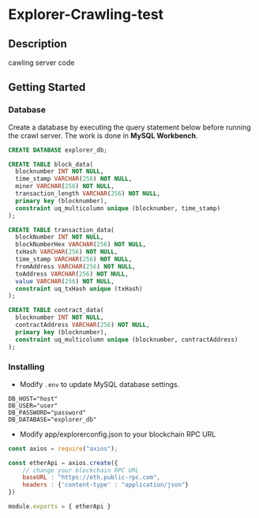 # Explorer-Crawling-test


## Description
cawling server code

## Getting Started
### Database
Create a database by executing the query statement below before running the crawl server. The work is done in **MySQL Workbench**.
```sql
CREATE DATABASE explorer_db;

CREATE TABLE block_data(                                            
  blocknumber INT NOT NULL,
  time_stamp VARCHAR(256) NOT NULL, 
  miner VARCHAR(256) NOT NULL, 
  transaction_length VARCHAR(256) NOT NULL, 
  primary key (blocknumber),
  constraint uq_multicolumn unique (blocknumber, time_stamp)
);

CREATE TABLE transaction_data(                               
  blockNumber INT NOT NULL,
  blockNumberHex VARCHAR(256) NOT NULL,
  txHash VARCHAR(256) NOT NULL,
  time_stamp VARCHAR(256) NOT NULL, 
  fromAddress VARCHAR(256) NOT NULL,
  toAddress VARCHAR(256) NOT NULL,
  value VARCHAR(256) NOT NULL,
  constraint uq_txHash unique (txHash)
);

CREATE TABLE contract_data(                                            
  blocknumber INT NOT NULL,
  contractAddress VARCHAR(256) NOT NULL, 
  primary key (blocknumber),
  constraint uq_multicolumn unique (blocknumber, contractAddress)
);
```

### Installing
- Modify ``.env`` to update MySQL database settings.
```env
DB_HOST="host"
DB_USER="user"
DB_PASSWORD="password"
DB_DATABASE="explorer_db"
```
- Modify app/explorerconfig.json to your blockchain RPC URL
```javascript
const axios = require("axios");

const etherApi = axios.create({
    // change your blockchain RPC URL
    baseURL : "https://eth.public-rpc.com",
    headers : {'content-type' : "application/json"}
})

module.exports = { etherApi } 
```
